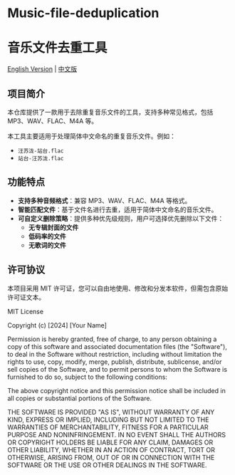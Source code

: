 # Music-file-deduplication
# 音乐文件去重工具

[English Version](README_EN.md) | [中文版](README.md)


## 项目简介
本仓库提供了一款用于去除重复音乐文件的工具，支持多种常见格式，包括 MP3、WAV、FLAC、M4A 等。

本工具主要适用于处理简体中文命名的重复音乐文件。例如：
- `汪苏泷-站台.flac`
- `站台-汪苏泷.flac`

## 功能特点
- **支持多种音频格式**：兼容 MP3、WAV、FLAC、M4A 等格式。
- **智能匹配文件**：基于文件名进行去重，适用于简体中文命名的音乐文件。
- **可自定义删除策略**：提供多种优先级规则，用户可选择优先删除以下文件：
  - **无专辑封面的文件**
  - **低码率的文件**
  - **无歌词的文件**

## 许可协议
本项目采用 MIT 许可证，您可以自由地使用、修改和分发本软件，但需包含原始许可证文本。

MIT License

Copyright (c) [2024] [Your Name]

Permission is hereby granted, free of charge, to any person obtaining a copy
of this software and associated documentation files (the "Software"), to deal
in the Software without restriction, including without limitation the rights
to use, copy, modify, merge, publish, distribute, sublicense, and/or sell
copies of the Software, and to permit persons to whom the Software is
furnished to do so, subject to the following conditions:

The above copyright notice and this permission notice shall be included in all
copies or substantial portions of the Software.

THE SOFTWARE IS PROVIDED "AS IS", WITHOUT WARRANTY OF ANY KIND, EXPRESS OR
IMPLIED, INCLUDING BUT NOT LIMITED TO THE WARRANTIES OF MERCHANTABILITY,
FITNESS FOR A PARTICULAR PURPOSE AND NONINFRINGEMENT. IN NO EVENT SHALL THE
AUTHORS OR COPYRIGHT HOLDERS BE LIABLE FOR ANY CLAIM, DAMAGES OR OTHER
LIABILITY, WHETHER IN AN ACTION OF CONTRACT, TORT OR OTHERWISE, ARISING FROM,
OUT OF OR IN CONNECTION WITH THE SOFTWARE OR THE USE OR OTHER DEALINGS IN THE
SOFTWARE.
